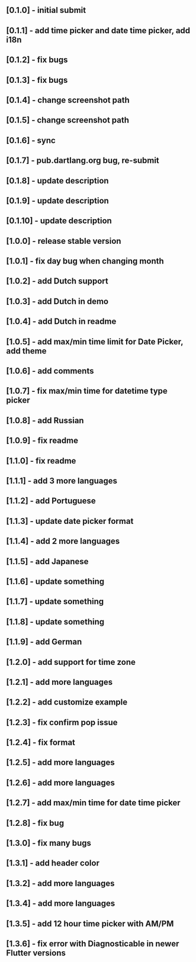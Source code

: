 ## [0.1.0] - initial submit
## [0.1.1] - add time picker and date time picker, add i18n
## [0.1.2] - fix bugs
## [0.1.3] - fix bugs
## [0.1.4] - change screenshot path
## [0.1.5] - change screenshot path
## [0.1.6] - sync
## [0.1.7] - pub.dartlang.org bug, re-submit
## [0.1.8] - update description
## [0.1.9] - update description
## [0.1.10] - update description
## [1.0.0] - release stable version
## [1.0.1] - fix day bug when changing month
## [1.0.2] - add Dutch support
## [1.0.3] - add Dutch in demo
## [1.0.4] - add Dutch in readme
## [1.0.5] - add max/min time limit for Date Picker, add theme
## [1.0.6] - add comments
## [1.0.7] - fix max/min time for datetime type picker
## [1.0.8] - add Russian
## [1.0.9] - fix readme
## [1.1.0] - fix readme
## [1.1.1] - add 3 more languages
## [1.1.2] - add Portuguese
## [1.1.3] - update date picker format
## [1.1.4] - add 2 more languages
## [1.1.5] - add Japanese
## [1.1.6] - update something
## [1.1.7] - update something
## [1.1.8] - update something
## [1.1.9] - add German
## [1.2.0] - add support for time zone
## [1.2.1] - add more languages
## [1.2.2] - add customize example
## [1.2.3] - fix confirm pop issue
## [1.2.4] - fix format
## [1.2.5] - add more languages
## [1.2.6] - add more languages
## [1.2.7] - add max/min time for date time picker
## [1.2.8] - fix bug
## [1.3.0] - fix many bugs
## [1.3.1] - add header color
## [1.3.2] - add more languages
## [1.3.4] - add more languages
## [1.3.5] - add 12 hour time picker with AM/PM
## [1.3.6] - fix error with Diagnosticable in newer Flutter versions